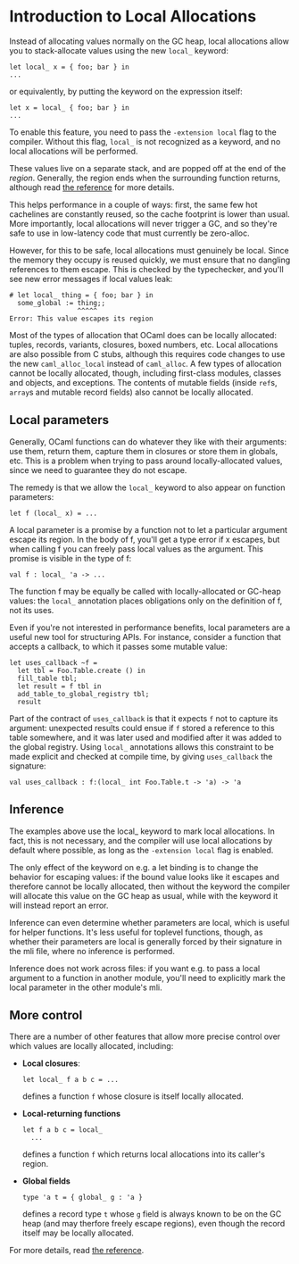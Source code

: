 # Introduction to Local Allocations


Instead of allocating values normally on the GC heap, local
allocations allow you to stack-allocate values using the new `local_`
keyword:

    let local_ x = { foo; bar } in
    ...

or equivalently, by putting the keyword on the expression itself:

    let x = local_ { foo; bar } in
    ...

To enable this feature, you need to pass the `-extension local` flag
to the compiler. Without this flag, `local_` is not recognized as a
keyword, and no local allocations will be performed.

These values live on a separate stack, and are popped off at the end
of the _region_. Generally, the region ends when the surrounding
function returns, although read [the reference](reference.md) for more
details.

This helps performance in a couple of ways: first, the same few hot
cachelines are constantly reused, so the cache footprint is lower than
usual. More importantly, local allocations will never trigger a GC,
and so they're safe to use in low-latency code that must currently be
zero-alloc.

However, for this to be safe, local allocations must genuinely be
local. Since the memory they occupy is reused quickly, we must ensure
that no dangling references to them escape. This is checked by the
typechecker, and you'll see new error messages if local values leak:

    # let local_ thing = { foo; bar } in
      some_global := thing;;
                     ^^^^^
    Error: This value escapes its region


Most of the types of allocation that OCaml does can be locally
allocated: tuples, records, variants, closures, boxed numbers,
etc. Local allocations are also possible from C stubs, although this
requires code changes to use the new `caml_alloc_local` instead of
`caml_alloc`. A few types of allocation cannot be locally allocated,
though, including first-class modules, classes and objects, and
exceptions. The contents of mutable fields (inside `ref`s, `array`s
and mutable record fields) also cannot be locally allocated.


## Local parameters

Generally, OCaml functions can do whatever they like with their
arguments: use them, return them, capture them in closures or store
them in globals, etc. This is a problem when trying to pass around
locally-allocated values, since we need to guarantee they do not
escape.

The remedy is that we allow the `local_` keyword to also appear on function parameters:

    let f (local_ x) = ...

A local parameter is a promise by a function not to let a particular
argument escape its region. In the body of f, you'll get a type error
if x escapes, but when calling f you can freely pass local values as
the argument. This promise is visible in the type of f:

    val f : local_ 'a -> ...

The function f may be equally be called with locally-allocated or
GC-heap values: the `local_` annotation places obligations only on the
definition of f, not its uses.

Even if you're not interested in performance benefits, local
parameters are a useful new tool for structuring APIs. For instance,
consider a function that accepts a callback, to which it passes some
mutable value:

    let uses_callback ~f =
      let tbl = Foo.Table.create () in
      fill_table tbl;
      let result = f tbl in
      add_table_to_global_registry tbl;
      result

Part of the contract of `uses_callback` is that it expects `f` not to
capture its argument: unexpected results could ensue if `f` stored a
reference to this table somewhere, and it was later used and modified
after it was added to the global registry. Using `local_`
annotations allows this constraint to be made explicit and checked at
compile time, by giving `uses_callback` the signature:

    val uses_callback : f:(local_ int Foo.Table.t -> 'a) -> 'a


## Inference

The examples above use the local_ keyword to mark local
allocations. In fact, this is not necessary, and the compiler will
use local allocations by default where possible, as long as the
`-extension local` flag is enabled.

The only effect of the keyword on e.g. a let binding is to change the
behavior for escaping values: if the bound value looks like it escapes
and therefore cannot be locally allocated, then without the keyword
the compiler will allocate this value on the GC heap as usual, while
with the keyword it will instead report an error.

Inference can even determine whether parameters are local, which is
useful for helper functions. It's less useful for toplevel functions,
though, as whether their parameters are local is generally forced by
their signature in the mli file, where no inference is performed.

Inference does not work across files: if you want e.g. to pass a local
argument to a function in another module, you'll need to explicitly
mark the local parameter in the other module's mli.




## More control

There are a number of other features that allow more precise control
over which values are locally allocated, including:

  - **Local closures**:

    ```
    let local_ f a b c = ...
    ```

    defines a function `f` whose closure is itself locally allocated.

  - **Local-returning functions**

    ```
    let f a b c = local_
      ...
    ```

    defines a function `f` which returns local allocations into its
    caller's region.

  - **Global fields**

    ```
    type 'a t = { global_ g : 'a }
    ```

    defines a record type `t` whose `g` field is always known to be on
    the GC heap (and may therfore freely escape regions), even though
    the record itself may be locally allocated.

For more details, read [the reference](./reference.md).
